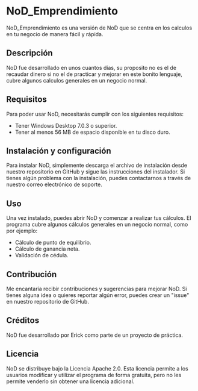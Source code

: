 # NoD_Emprendimiento
NoD_Emprendimiento es una versión de NoD que se centra en los calculos en tu negocio de manera fácil y rápida.

## Descripción

NoD fue desarrollado en unos cuantos días, su proposito no es el de recaudar dinero si no el de practicar y mejorar en este bonito lenguaje, cubre algunos calculos generales en un negocio normal.
## Requisitos
Para poder usar NoD, necesitarás cumplir con los siguientes requisitos:

- Tener Windows Desktop 7.0.3 o superior.
- Tener al menos 56 MB de espacio disponible en tu disco duro.

## Instalación y configuración
Para instalar NoD, simplemente descarga el archivo de instalación desde nuestro repositorio en GitHub y sigue las instrucciones del instalador. Si tienes algún problema con la instalación, puedes contactarnos a través de nuestro correo electrónico de soporte.

## Uso
Una vez instalado, puedes abrir NoD y comenzar a realizar tus cálculos. El programa cubre algunos cálculos generales en un negocio normal, como por ejemplo:
- Cálculo de punto de equilibrio.
- Cálculo de ganancia neta.
- Validación de cédula.

## Contribución
Me encantaría recibir contribuciones y sugerencias para mejorar NoD. Si tienes alguna idea o quieres reportar algún error, puedes crear un "issue" en nuestro repositorio de GitHub.

## Créditos
NoD fue desarrollado por Erick como parte de un proyecto de práctica. 

## Licencia
NoD se distribuye bajo la Licencia Apache 2.0. Esta licencia permite a los usuarios modificar y utilizar el programa de forma gratuita, pero no les permite venderlo sin obtener una licencia adicional. 
